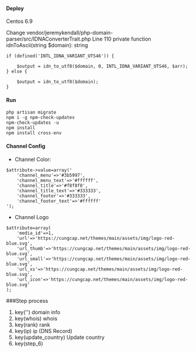 #### Deploy 

Centos 6.9 

Change vendor/jeremykendall/php-domain-parser/src/IDNAConverterTrait.php 
Line 110 private function idnToAscii(string $domain): string 

```
if (defined('INTL_IDNA_VARIANT_UTS46')) {

    $output = idn_to_utf8($domain, 0, INTL_IDNA_VARIANT_UTS46, $arr);
} else {

    $output = idn_to_utf8($domain);
}
```
#### Run 
```
php artisan migrate 
npm i -g npm-check-updates
npm-check-updates -u
npm install
npm install cross-env
```
#### Channel Config 

- Channel Color: 
```
$attribute->value=array('
    'channel_menu'=>'#3b5997', 
    'channel_menu_text'=>'#ffffff', 
    'channel_title'=>'#f8f8f8', 
    'channel_title_text'=>'#333333', 
    'channel_footer'=>'#333333', 
    'channel_footer_text'=>'#ffffff'
'); 
```
- Channel Logo 
```
$attribute=array(
    'media_id'=>1, 
    'url'=>'https://cungcap.net/themes/main/assets/img/logo-red-blue.svg', 
    'url_thumb'=>'https://cungcap.net/themes/main/assets/img/logo-red-blue.svg', 
    'url_small'=>'https://cungcap.net/themes/main/assets/img/logo-red-blue.svg', 
    'url_xs'=>'https://cungcap.net/themes/main/assets/img/logo-red-blue.svg', 
    'url_icon'=>'https://cungcap.net/themes/main/assets/img/logo-red-blue.svg'
); 
``` 
###Step process 
1. key('') domain info 
2. key(whois) whois 
3. key(rank) rank 
4. key(ip) ip (DNS Record)
5. key(update_country) Update country 
6. key(step_6)